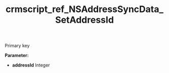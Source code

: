 ﻿---
title: crmscript_ref_NSAddressSyncData_SetAddressId
description: NSAddressSyncData.SetAddressId(Integer addressId)
intellisense: NSAddressSyncData.SetAddressId
keywords: NSAddressSyncData, GetAddressId
so.topic: reference
---

Primary key

**Parameter:** 
 - **addressId** Integer

